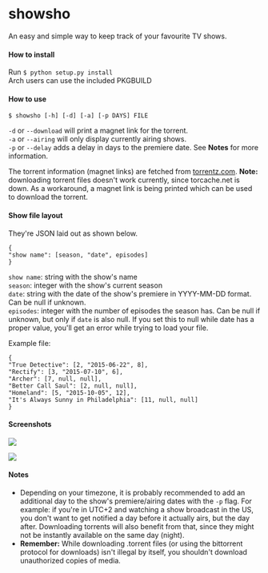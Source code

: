 # showsho
An easy and simple way to keep track of your favourite TV shows.

#### How to install
Run `$ python setup.py install`   
Arch users can use the included PKGBUILD

#### How to use
`$ showsho [-h] [-d] [-a] [-p DAYS] FILE`

`-d` or `--download` will print a magnet link for the torrent.  
`-a` or `--airing` will only display currently airing shows.  
`-p` or `--delay` adds a delay in days to the premiere date. See **Notes** for more information.  

The torrent information (magnet links) are fetched from [torrentz.com](http://www.torrentz.com/).
**Note:** downloading torrent files doesn't work currently, since torcache.net
is down. As a workaround, a magnet link is being printed which can be used
to download the torrent.

#### Show file layout
They're JSON laid out as shown below.  
```
{
"show name": [season, "date", episodes]
}
```
`show name`: string with the show's name  
`season`: integer with the show's current season  
`date`: string with the date of the show's premiere in YYYY-MM-DD format. Can be null if unknown.  
`episodes`: integer with the number of episodes the season has. Can be null if unknown, but only if `date` is also null. If you set this to null while date has a proper value, you'll get an error while trying to load your file.  


Example file:  
```
{
"True Detective": [2, "2015-06-22", 8],
"Rectify": [3, "2015-07-10", 6],
"Archer": [7, null, null],
"Better Call Saul": [2, null, null],
"Homeland": [5, "2015-10-05", 12],
"It's Always Sunny in Philadelphia": [11, null, null]
}
```

#### Screenshots
![](http://s23.postimg.org/gdguqt997/2016_03_23_16_13_28.png)

![](http://s23.postimg.org/l0mwskwm3/2016_03_23_16_14_51.png)

#### Notes
- Depending on your timezone, it is probably recommended to add an additional day to the show's premiere/airing dates with the `-p` flag. For example: if you're in UTC+2 and watching a show broadcast in the US, you don't want to get notified a day before it actually airs, but the day after. Downloading torrents will also benefit from that, since they might not be instantly available on the same day (night).
- **Remember:** While downloading .torrent files (or using the bittorrent protocol for downloads) isn't illegal by itself, you shouldn't download unauthorized copies of media.
